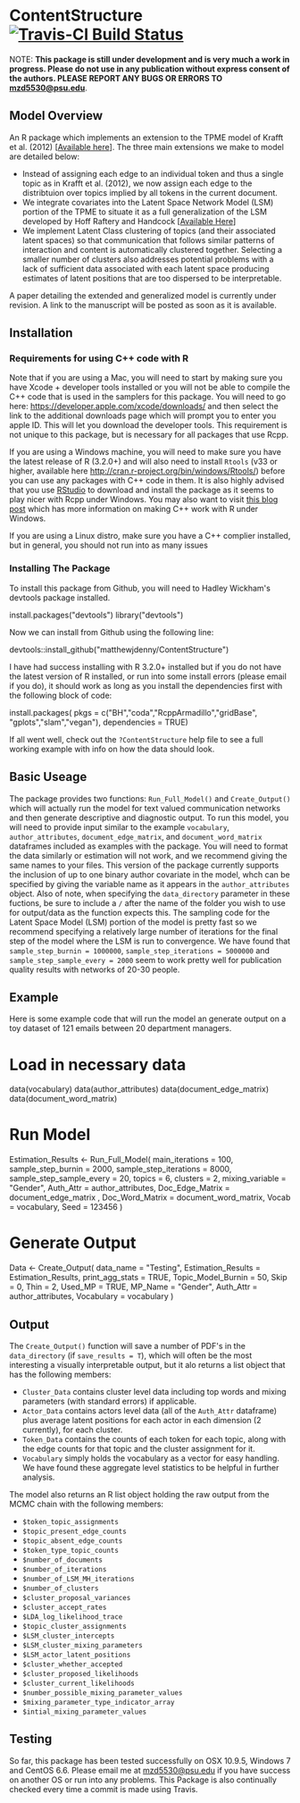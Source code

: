 # ContentStructure [![Travis-CI Build Status](https://travis-ci.org/matthewjdenny/ContentStructure.svg?branch=master)](https://travis-ci.org/matthewjdenny/ContentStructure)

NOTE: **This package is still under development and is very much a work in progress. Please do not use in any publication without express consent of the authors. PLEASE REPORT ANY BUGS OR ERRORS TO <mzd5530@psu.edu>**.

## Model Overview

An R package which implements an extension to the TPME model of Krafft et al. (2012) [[Available here](http://dirichlet.net/pdf/krafft12topic-partitioned.pdf)].  The three main extensions we make to model are detailed below:

  *  Instead of assigning each edge to an individual token and thus a single topic as in Krafft et al. (2012), we now assign each edge to the distribtuion over topics implied by all tokens in the current document.
*  We integrate covariates into the Latent Space Network Model (LSM) portion of the TPME to situate it as a full generalization of the LSM developed by Hoff Raftery and Handcock [[Available Here](http://www.stat.cmu.edu/~brian/905-2009/all-papers/hoff-raftery-handcock-2002-jasa.pdf)]
*  We implement Latent Class clustering of topics (and their associated latent spaces) so that communication that follows similar patterns of interaction and content is automatically clustered together. Selecting a smaller number of clusters also addresses potential problems with a lack of sufficient data associated with each latent space producing estimates of latent positions that are too dispersed to be interpretable.

A paper detailing the extended and generalized model is currently under revision. A link to the manuscript will be posted as soon as it is available.

## Installation

### Requirements for using C++ code with R

Note that if you are using a Mac, you will need to start by making sure you have Xcode + developer tools installed or you will not be able to compile the C++ code that is used in the samplers for this package. You will need to go here: <https://developer.apple.com/xcode/downloads/> and then select the link to the additional downloads page which will prompt you to enter you apple ID. This will let you download the developer tools. This requirement is not unique to this package, but is necessary for all packages that use Rcpp.

If you are using a Windows machine, you will need to make sure you have the latest release of R (3.2.0+) and will also need to install `Rtools` (v33 or higher, available here <http://cran.r-project.org/bin/windows/Rtools/>)  before you can use any packages with C++ code in them. It is also highly advised that you use [RStudio](http://www.rstudio.com/) to download and install the package as it seems to play nicer with Rcpp under Windows. You may also want to visit [this blog post](https://cdrv.wordpress.com/2013/01/12/getting-compilers-to-work-with-rcpp-rcpparmadillo/) which has more information on making C++ work with R under Windows.

If you are using a Linux distro, make sure you have a C++ complier installed, but in general, you should not run into as many issues

### Installing The Package

To install this package from Github, you will need to Hadley Wickham's devtools package installed.

install.packages("devtools")
library("devtools")

Now we can install from Github using the following line:

devtools::install_github("matthewjdenny/ContentStructure")

I have  had success installing with R 3.2.0+ installed but if you do not have the latest version of R installed, or run into some install errors (please email if you do), it should work as long as you install the dependencies first with the following block of code:

install.packages( pkgs = c("BH","coda","RcppArmadillo","gridBase",
"gplots","slam","vegan"), dependencies = TRUE)

If all went well, check out the `?ContentStructure` help file to see a full working example with info on how the data should look.

## Basic Useage

The package provides two functions: `Run_Full_Model()` and `Create_Output()` which will actually run the model for text valued communication networks and then generate descriptive and diagnostic output. To run this model, you will need to provide input similar to the example `vocabulary`, `author_attributes`, `document_edge_matrix`, and `document_word_matrix`  dataframes included as examples with the package. You will need to format the data similarly or estimation will not work, and we recommend giving the same names to your files. This version of the package currently supports the inclusion of up to one binary author covariate in the model, whch can be specified by giving the variable name as it appears in the `author_attributes` object. Also of note, when specifying the `data_directory` parameter in these fuctions, be sure to include a `/` after the name of the folder you wish to use for output/data as the function expects this. The sampling code for the Latent Space Model (LSM) portion of the model is pretty fast so we recommend specifying a relatively large number of iterations for the final step of the model where the LSM is run to convergence. We have found that  `sample_step_burnin = 1000000`, `sample_step_iterations = 5000000` and `sample_step_sample_every = 2000` seem to work pretty well for publication quality results with networks of 20-30 people.

## Example

Here is some example code that will run the model an generate output on a toy dataset of 121 emails between 20 department managers.

# Load in necessary data
data(vocabulary)
data(author_attributes)
data(document_edge_matrix)
data(document_word_matrix)

# Run Model
Estimation_Results <- Run_Full_Model(
main_iterations = 100,
sample_step_burnin = 2000,
sample_step_iterations = 8000,
sample_step_sample_every = 20,
topics = 6,
clusters = 2,
mixing_variable = "Gender",
Auth_Attr = author_attributes,
Doc_Edge_Matrix = document_edge_matrix ,
Doc_Word_Matrix = document_word_matrix,
Vocab = vocabulary,
Seed = 123456
)

# Generate Output
Data <- Create_Output(
data_name = "Testing",
Estimation_Results = Estimation_Results,
print_agg_stats = TRUE,
Topic_Model_Burnin = 50,
Skip = 0,
Thin = 2,
Used_MP = TRUE,
MP_Name = "Gender",
Auth_Attr = author_attributes,
Vocabulary = vocabulary
)

## Output

The `Create_Output()` function will save a number of PDF's in the `data_directory` (if `save_results = T`), which will often be the most interesting a visually interpretable output, but it alo returns a list object that has the following members:

  * `Cluster_Data` contains cluster level data including top words and mixing parameters (with standard errors) if applicable.
* `Actor_Data` contains actors level data (all of the `Auth_Attr` dataframe) plus average latent positions for each actor in each dimension (2 currently), for each cluster.
* `Token_Data` contains the counts of each token for each topic, along with the edge counts for that topic and the cluster assignment for it.
* `Vocabulary` simply holds the vocabulary as a vector for easy handling. We have found these aggregate level statistics to be helpful in further analysis.

The model also returns an R list object holding the raw output from the MCMC chain with the following members:

  * `$token_topic_assignments`
* `$topic_present_edge_counts`
* `$topic_absent_edge_counts`
* `$token_type_topic_counts`
* `$number_of_documents`
* `$number_of_iterations`
* `$number_of_LSM_MH_iterations`
* `$number_of_clusters`
* `$cluster_proposal_variances`
* `$cluster_accept_rates`
* `$LDA_log_likelihood_trace`
* `$topic_cluster_assignments`
* `$LSM_cluster_intercepts`
* `$LSM_cluster_mixing_parameters`
* `$LSM_actor_latent_positions`
* `$cluster_whether_accepted`
* `$cluster_proposed_likelihoods`
* `$cluster_current_likelihoods`
* `$number_possible_mixing_parameter_values`
* `$mixing_parameter_type_indicator_array`
* `$intial_mixing_parameter_values`

## Testing

So far, this package has been tested successfully on OSX 10.9.5, Windows 7 and CentOS 6.6. Please email me at <mzd5530@psu.edu> if you have success on another OS or run into any problems. This Package is also continually checked every time a commit is made using Travis.

